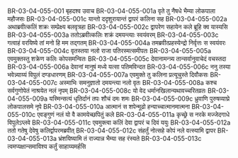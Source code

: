 BR-03-04-055-001	बृहदश्व उवाच
BR-03-04-055-001a	वृते तु नैषधे भैम्या लोकपाला महौजसः
BR-03-04-055-001c	यान्तो ददृशुरायान्तं द्वापरं कलिना सह
BR-03-04-055-002a	अथाब्रवीत्कलिं शक्रः सम्प्रेक्ष्य बलवृत्रहा
BR-03-04-055-002c	द्वापरेण सहायेन कले ब्रूहि क्व यास्यसि
BR-03-04-055-003a	ततोऽब्रवीत्कलिः शक्रं दमयन्त्याः स्वयंवरम्
BR-03-04-055-003c	गत्वाहं वरयिष्ये तां मनो हि मम तद्गतम्
BR-03-04-055-004a	तमब्रवीत्प्रहस्येन्द्रो निर्वृत्तः स स्वयंवरः
BR-03-04-055-004c	वृतस्तया नलो राजा पतिरस्मत्समीपतः
BR-03-04-055-005a	एवमुक्तस्तु शक्रेण कलिः कोपसमन्वितः
BR-03-04-055-005c	देवानामन्त्र्य तान्सर्वानुवाचेदं वचस्तदा
BR-03-04-055-006a	देवानां मानुषं मध्ये यत्सा पतिमविन्दत
BR-03-04-055-006c	ननु तस्या भवेन्न्याय्यं विपुलं दण्डधारणम्
BR-03-04-055-007a	एवमुक्ते तु कलिना प्रत्यूचुस्ते दिवौकसः
BR-03-04-055-007c	अस्माभिः समनुज्ञातो दमयन्त्या नलो वृतः
BR-03-04-055-008a	कश्च सर्वगुणोपेतं नाश्रयेत नलं नृपम्
BR-03-04-055-008c	यो वेद धर्मानखिलान्यथावच्चरितव्रतः
BR-03-04-055-009a	यस्मिन्सत्यं धृतिर्दानं तपः शौचं दमः शमः
BR-03-04-055-009c	ध्रुवाणि पुरुषव्याघ्रे लोकपालसमे नृपे
BR-03-04-055-010a	आत्मानं स शपेन्मूढो हन्याच्चात्मानमात्मना
BR-03-04-055-010c	एवङ्गुणं नलं यो वै कामयेच्छपितुं कले
BR-03-04-055-011a	कृच्छ्रे स नरके मज्जेदगाधे विपुलेऽप्लवे
BR-03-04-055-011c	एवमुक्त्वा कलिं देवा द्वापरं च दिवं ययुः
BR-03-04-055-012a	ततो गतेषु देवेषु कलिर्द्वापरमब्रवीत्
BR-03-04-055-012c	संहर्तुं नोत्सहे कोपं नले वत्स्यामि द्वापर
BR-03-04-055-013a	भ्रंशयिष्यामि तं राज्यान्न भैम्या सह रंस्यते
BR-03-04-055-013c	त्वमप्यक्षान्समाविश्य कर्तुं साहाय्यमर्हसि
